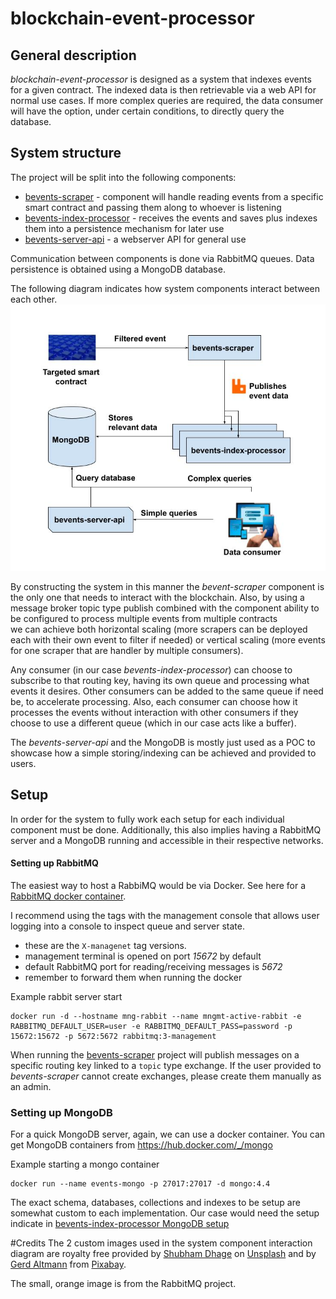 # blockchain-event-processor

## General description

_blockchain-event-processor_ is designed as a system that indexes events for a given contract. 
The indexed data is then retrievable via a web API for normal use cases. 
If more complex queries are required, the data consumer will have the option, under certain conditions, to directly query the database.

## System structure

The project will be split into the following components:

- [bevents-scraper](https://github.com/abarbatei/bevents-scraper) - component will handle reading events from a specific smart contract and passing them along to whoever is listening
- [bevents-index-processor](https://github.com/abarbatei/bevents-index-processor) - receives the events and saves plus indexes them into a persistence mechanism for later use
- [bevents-server-api](https://github.com/abarbatei/bevents-server-api) - a webserver API for general use

Communication between components is done via RabbitMQ queues. 
Data persistence is obtained using a MongoDB database.

The following diagram indicates how system components interact between each other.
![Component interaction](res/blockchain-event-processor-architecture.jpg)

By constructing the system in this manner the _bevent-scraper_ component is the only one that needs to interact with the blockchain.
Also, by using a message broker topic type publish combined with the component ability to be configured to process multiple events from multiple contracts  
we can achieve both horizontal scaling (more scrapers can be deployed each with their own event to filter if needed)
or vertical scaling (more events for one scraper that are handler by multiple consumers).

Any consumer (in our case _bevents-index-processor_) can choose to subscribe to that routing key, having its own queue and processing what events it desires.
Other consumers can be added to the same queue if need be, to accelerate processing.
Also, each consumer can choose how it processes the events without interaction with other consumers if they choose to use a different queue (which in our case acts like a buffer).

The _bevents-server-api_ and the MongoDB is mostly just used as a POC to showcase how a simple storing/indexing can be achieved and provided to users.

## Setup

In order for the system to fully work each setup for each individual component must be done.
Additionally, this also implies having a RabbitMQ server and a MongoDB running and accessible in their respective networks.

#### Setting up RabbitMQ 

The easiest way to host a RabbiMQ would be via Docker.
See here for a [RabbitMQ docker container](https://hub.docker.com/_/rabbitmq/). 

I recommend using the tags with the management console that allows user logging into a console to inspect queue and server state.
- these are the `X-managenet` tag versions.
- management terminal is opened on port *15672* by default
- default RabbitMQ port for reading/receiving messages is *5672*
- remember to forward them when running the docker

Example rabbit server start
```
docker run -d --hostname mng-rabbit --name mngmt-active-rabbit -e RABBITMQ_DEFAULT_USER=user -e RABBITMQ_DEFAULT_PASS=password -p 15672:15672 -p 5672:5672 rabbitmq:3-management
```

When running the [bevents-scraper](https://github.com/abarbatei/bevents-scraper) project will publish messages on 
a specific routing key linked to a `topic` type exchange. 
If the user provided to _bevents-scraper_ cannot create exchanges, please create them manually as an admin.

### Setting up MongoDB 

For a quick MongoDB server, again, we can use a docker container.
You can get MongoDB containers from https://hub.docker.com/_/mongo

Example starting a mongo container
```
docker run --name events-mongo -p 27017:27017 -d mongo:4.4
```
The exact schema, databases, collections and indexes to be setup are somewhat custom to each implementation.
Our case would need the setup indicate in [bevents-index-processor MongoDB setup](https://github.com/abarbatei/bevents-index-processor#mongodb-setup-and-interaction)

#Credits
The 2 custom images used in the system component interaction diagram are royalty free provided by 
[Shubham Dhage](https://unsplash.com/@theshubhamdhage?utm_source=unsplash&utm_medium=referral&utm_content=creditCopyText") on [Unsplash](https://unsplash.com/s/photos/blockchain?utm_source=unsplash&utm_medium=referral&utm_content=creditCopyText)
and by [Gerd Altmann](https://pixabay.com/users/geralt-9301/?utm_source=link-attribution&amp;utm_medium=referral&amp;utm_campaign=image&amp;utm_content=3938432) from [Pixabay](https://pixabay.com/?utm_source=link-attribution&amp;utm_medium=referral&amp;utm_campaign=image&amp;utm_content=3938432).

The small, orange image is from the RabbitMQ project.